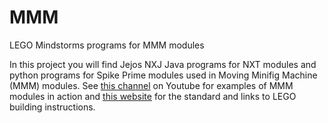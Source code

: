 # MMM
LEGO Mindstorms programs for MMM modules

In this project you will find Jejos NXJ Java programs for NXT modules and python programs for Spike Prime modules used in Moving Minifig Machine (MMM) modules. See [this channel](https://www.youtube.com/MMMGBC) on Youtube for examples of MMM modules in action and [this website](https://c-mt.dk/mmm) for the standard and links to LEGO building instructions.
